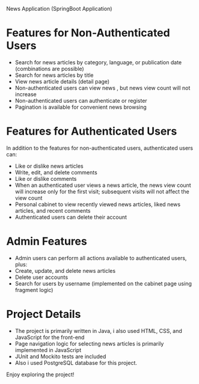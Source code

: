 News Application (SpringBoot Application)

# Features for Non-Authenticated Users

- Search for news articles by category, language, or publication date (combinations are possible)
- Search for news articles by title
- View news article details (detail page)
- Non-authenticated users can view news , but news view count will not increase
- Non-authenticated users can authenticate or register
- Pagination is available for convenient news browsing

# Features for Authenticated Users

In addition to the features for non-authenticated users, authenticated users can:
- Like or dislike news articles
- Write, edit, and delete comments
- Like or dislike comments
- When an authenticated user views a news article, the news view count will increase only for the first visit; subsequent visits will not affect the view count
- Personal cabinet to view recently viewed news articles, liked news articles, and recent comments
- Authenticated users can delete their account

# Admin Features

- Admin users can perform all actions available to authenticated users, plus:
- Create, update, and delete news articles
- Delete user accounts
- Search for users by username (implemented on the cabinet page using fragment logic)

# Project Details

- The project is primarily written in Java, i also used HTML, CSS, and JavaScript for the front-end
- Page navigation logic for selecting news articles is primarily implemented in JavaScript
- JUnit and Mockito tests are included
- Also i used PostgreSQL database for this project.

Enjoy exploring the project!
